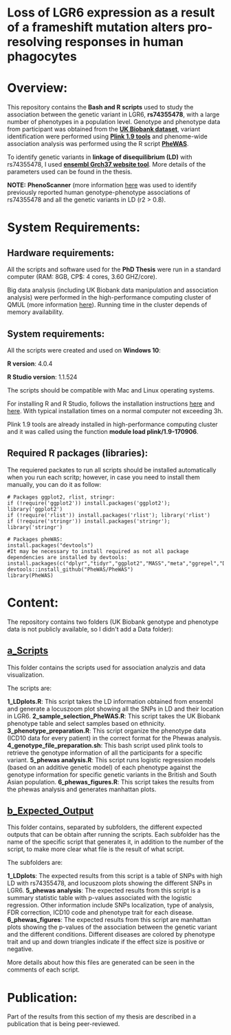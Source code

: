 # Loss of LGR6 expression as a result of a frameshift mutation alters pro-resolving responses in human phagocytes

# Overview: 

This repository contains the **Bash and R scripts** used to study the association between the genetic variant in LGR6, **rs74355478**, with a large number of phenotypes in a population level. Genotype and phenotype data from participant was obtained from the [**UK Biobank dataset**](https://www.ukbiobank.ac.uk/), variant identification were performed using [**Plink 1.9 tools**](https://www.cog-genomics.org/plink/) and phenome-wide association analysis was performed using the R script [**PheWAS**](https://github.com/PheWAS/PheWAS).

To identify genetic variants in **linkage of disequilibrium (LD)** with rs74355478, I used [**ensembl Grch37 website tool**](https://grch37.ensembl.org/Homo_sapiens/Tools/LD?db=core;tl=Gc01pnpSuyUdvsEo-8926382). More details of the parameters used can be found in the thesis.

**NOTE:** **PhenoScanner** (more information [here](http://www.phenoscanner.medschl.cam.ac.uk/) was used to identify previously reported human genotype-phenotype associations of rs74355478 and all the genetic variants in LD (r2 > 0.8).

# System Requirements: 

## Hardware requirements: 

All the scripts and software used for the **PhD Thesis** were run in a standard computer (RAM: 8GB, CP$: 4 cores, 3.60 GHZ/core). 

Big data analysis (including UK Biobank data manipulation and association analysis) were performed in the high-performance computing cluster of QMUL (more information [here](https://docs.hpc.qmul.ac.uk/)). Running time in the cluster depends of memory availability. 

## System requirements:

All the scripts were created and used on **Windows 10**:

**R version**: 4.0.4 

**R Studio version**: 1.1.524

The scripts should be compatible with Mac and Linux operating systems. 

For installing R and R Studio, follows the installation instructions [here](https://www.stats.bris.ac.uk/R/) and [here](https://www.rstudio.com/products/rstudio/download/). With typical installation times on a normal computer not exceeding 3h.

Plink 1.9 tools are already installed in high-performance computing cluster and it was called using the function **module load plink/1.9-170906**.

## Required R packages (libraries): 

The requiered packates to run all scripts should be installed automatically when you run each scritp; however, in case you need to install them manually, you can do it as follow:

```
# Packages ggplot2, rlist, stringr:
if (!require('ggplot2')) install.packages('ggplot2'); library('ggplot2')
if (!require('rlist')) install.packages('rlist'); library('rlist')
if (!require('stringr')) install.packages('stringr'); library('stringr')

# Packages pheWAS:
install.packages("devtools")
#It may be necessary to install required as not all package dependencies are installed by devtools:
install.packages(c("dplyr","tidyr","ggplot2","MASS","meta","ggrepel","DT"))
devtools::install_github("PheWAS/PheWAS")
library(PheWAS)

```
# Content: 

The repository contains two folders (UK Biobank genotype and phenotype data is not publicly available, so I didn't add a Data folder): 

## [a_Scripts](https://github.com/eagomezc/LGR6-frameshift-variant/tree/main/a_Scripts)

This folder contains the scripts used for association analyzis and data visualization. 

The scripts are: 

**1_LDplots.R**: This script takes the LD information obtained from ensembl and generate a locuszoom plot showing all the SNPs in LD and their location in LGR6. 
**2_sample_selection_PheWAS.R**: This script takes the UK Biobank phenotype table and select samples based on ethnicity. 
**3_phenotype_preparation.R**: This script organize the phenotype data (ICD10 data for every patient) in the correct format for the Phewas analysis.   
**4_genotype_file_preparation.sh**: This bash script used plink tools to retrieve the genotype information of all the participants for a specific variant.
**5_phewas analysis.R**: This script runs logistic regression models (based on an additive genetic model) of each phenotype against the genotype information for specific genetic variants in the British and South Asian population. 
**6_phewas_figures.R**: This script takes the results from the phewas analysis and generates manhattan plots.    

## [b_Expected_Output](https://github.com/eagomezc/LGR6-frameshift-variant/tree/main/b_Expected_Output)

This folder contains, separated by subfolders, the different expected outputs that can be obtain after running the scripts. Each subfolder has the name of the specific script that generates it, in addition to the number of the script, to make more clear what file is the result of what script. 

The subfolders are:

**1_LDplots**: The expected results from this script is a table of SNPs with high LD with rs74355478, and locuszoom plots showing the different SNPs in LGR6.
**5_phewas analysis**: The expected results from this script is a summary statistic table with p-values associated with the logistic regression. Other information include SNPs localization, type of analysis, FDR correction, ICD10 code and phenotype trait for each disease. 
**6_phewas_figures**: The expected results from this script are manhattan plots showing the p-values of the association between the genetic variant and the different conditions. Different diseases are colored by phenotype trait and up and down triangles indicate if the effect size is positive or negative. 

More details about how this files are generated can be seen in the comments of each script. 

# Publication:

Part of the results from this section of my thesis are described in a publication that is being peer-reviewed. 





